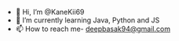 - 👋 Hi, I’m @KaneKii69
- 🌱 I’m currently learning Java, Python and JS
- 📫 How to reach me- deepbasak94@gmail.com
